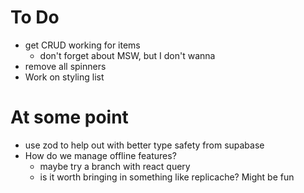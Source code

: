 # To Do

- get CRUD working for items
  - don't forget about MSW, but I don't wanna
- remove all spinners
- Work on styling list

# At some point

- use zod to help out with better type safety from supabase
- How do we manage offline features?
  - maybe try a branch with react query
  - is it worth bringing in something like replicache? Might be fun
